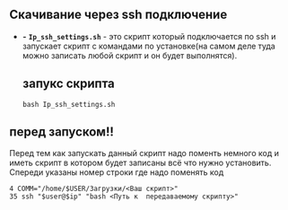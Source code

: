 ## Скачивание через ssh подключение
- **-** **`Ip_ssh_settings.sh`** - это скрипт который подключается по ssh и запускает скрипт с командами по установке(на самом деле туда можно записать любой скрипт и он будет выполнятся).
  
  ## запукс скрипта
  ```
  bash Ip_ssh_settings.sh
  ```
## перед запуском!!
Перед тем как запускать данный скрипт надо поменть немного код и иметь скрипт в котором будет записаны всё что нужно установить. Спереди указаны номер строки где надо поменять код
```
4 COMM="/home/$USER/Загрузки/<Ваш скрипт>"
35 ssh "$user@$ip" "bash <Путь к  передаваемому скрипту>"
```

